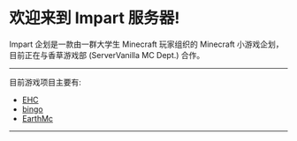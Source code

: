# 欢迎来到 Impart 服务器!

Impart 企划是一款由一群大学生 Minecraft 玩家组织的 Minecraft 小游戏企划，目前正在与香草游戏部 (ServerVanilla MC Dept.) 合作。

---

目前游戏项目主要有:

- [EHC](EHC/rules.md)
- [bingo](https://www.bilibili.com/read/cv10050417)
- [EarthMc](EarthMC/draft.md)

---
